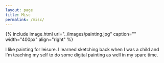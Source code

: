 ```yaml
---
layout: page
title: Misc
permalink: /misc/
---
```


{% include image.html url="../images/painting.jpg" caption="" width="400px" align="right" %}

I like painting for leisure. I learned sketching back when I was a child and I'm teaching my self to do some digital painting as well in my spare time.
